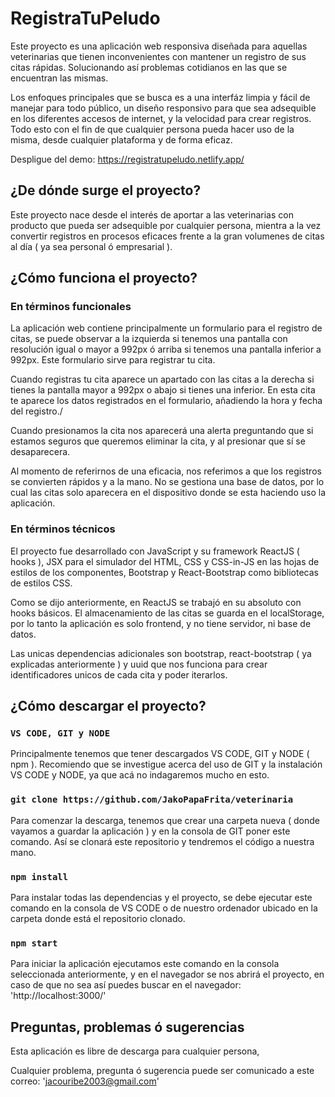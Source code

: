 # RegistraTuPeludo

Este proyecto es una aplicación web responsiva diseñada para aquellas veterinarias que tienen inconvenientes con mantener un registro de sus citas rápidas. Solucionando así problemas cotidianos en las que se encuentran las mismas.

Los enfoques principales que se busca es a una interfáz limpia y fácil de manejar para todo público, un diseño responsivo para que sea adsequible en los diferentes accesos de internet, y la velocidad para crear registros. Todo esto con el fin de que cualquier persona pueda hacer uso de la misma, desde cualquier plataforma y de forma eficaz.

Despligue del demo: https://registratupeludo.netlify.app/

## ¿De dónde surge el proyecto?

Este proyecto nace desde el interés de aportar a las veterinarias con producto que pueda ser adsequible por cualquier persona, mientra a la vez convertir registros en procesos eficaces frente a la gran volumenes de citas al día ( ya sea personal ó empresarial ).

## ¿Cómo funciona el proyecto?

### En términos funcionales

La aplicación web contiene principalmente un formulario para el registro de citas, se puede observar a la izquierda si tenemos una pantalla con resolución igual o mayor a 992px ó arriba si tenemos una pantalla inferior a 992px. Este formulario sirve para registrar tu cita.

Cuando registras tu cita aparece un apartado con las citas a la derecha si tienes la pantalla mayor a 992px o abajo si tienes una inferior. En esta cita te aparece los datos registrados en el formulario, añadiendo la hora y fecha del registro./

Cuando presionamos la cita nos aparecerá una alerta preguntando que si estamos seguros que queremos eliminar la cita, y al presionar que sí se desaparecera.

Al momento de referirnos de una eficacia, nos referimos a que los registros se convierten rápidos y a la mano. No se gestiona una base de datos, por lo cual las citas solo aparecera en el dispositivo donde se esta haciendo uso la aplicación.

### En términos técnicos

El proyecto fue desarrollado con JavaScript y su framework ReactJS ( hooks ), JSX para el simulador del HTML, CSS y CSS-in-JS en las hojas de estilos de los componentes, Bootstrap y React-Bootstrap como bibliotecas de estilos CSS.

Como se dijo anteriormente, en ReactJS se trabajó en su absoluto con hooks básicos. El almacenamiento de las citas se guarda en el localStorage, por lo tanto la aplicación es solo frontend, y no tiene servidor, ni base de datos.

Las unicas dependencias adicionales son bootstrap, react-bootstrap ( ya explicadas anteriormente ) y uuid que nos funciona para crear identificadores unicos de cada cita y poder iterarlos.

## ¿Cómo descargar el proyecto?

### `VS CODE, GIT y NODE`

Principalmente tenemos que tener descargados VS CODE, GIT y NODE ( npm ).
Recomiendo que se investigue acerca del uso de GIT y la instalación VS CODE y NODE, ya que acá no indagaremos mucho en esto.

### `git clone https://github.com/JakoPapaFrita/veterinaria`

Para comenzar la descarga, tenemos que crear una carpeta nueva ( donde vayamos a guardar la aplicación ) y en la consola de GIT poner este comando. Así se clonará este repositorio y tendremos el código a nuestra mano.

### `npm install`

Para instalar todas las dependencias y el proyecto, se debe ejecutar este comando en la consola de VS CODE o de nuestro ordenador ubicado en la carpeta donde está el repositorio clonado.

### `npm start`

Para iniciar la aplicación ejecutamos este comando en la consola seleccionada anteriormente, y en el navegador se nos abrirá el proyecto, en caso de que no sea así puedes buscar en el navegador: 'http://localhost:3000/'

## Preguntas, problemas ó sugerencias

Esta aplicación es libre de descarga para cualquier persona,

Cualquier problema, pregunta ó sugerencia puede ser comunicado a este correo: 'jacouribe2003@gmail.com'



